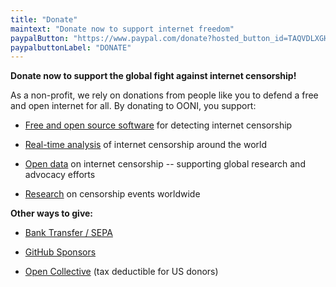 ```yaml
---
title: "Donate"
maintext: "Donate now to support internet freedom"
paypalButton: "https://www.paypal.com/donate?hosted_button_id=TAQVDLXGHHAV8"
paypalbuttonLabel: "DONATE"
---
```

**Donate now to support the global fight against internet censorship!**

As a non-profit, we rely on donations from people like you to defend a free and open internet for all. By donating to OONI, you support:

* [Free and open source software](https://ooni.org/install/) for detecting internet censorship

* [Real-time analysis](https://github.com/ooni/pipeline/) of internet censorship around the world

* [Open data](https://ooni.org/data/) on internet censorship -- supporting global research and advocacy efforts

* [Research](https://ooni.org/reports/) on censorship events worldwide

**Other ways to give:**

* [Bank Transfer / SEPA](/donate/sepa)

* [GitHub Sponsors](https://github.com/sponsors/ooni/)

* [Open Collective](https://opencollective.com/ooni) (tax deductible for US donors)